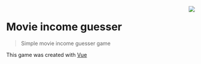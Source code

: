 <img src="https://emojipedia-us.s3.amazonaws.com/thumbs/320/mozilla/36/movie-camera_1f3a5.png" align="right">
 
# Movie income guesser
>Simple movie income guesser game

This game was created with [Vue](https://vuejs.org/)